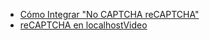 * [Cómo Integrar "No CAPTCHA reCAPTCHA"](https://webdesign.tutsplus.com/es/tutorials/how-to-integrate-no-captcha-recaptcha-in-your-website--cms-23024)
* [reCAPTCHA en localhost](https://code.i-harness.com/es/q/315488)[Video](https://www.youtube.com/watch?v=JGrLHkVEc0Q)

